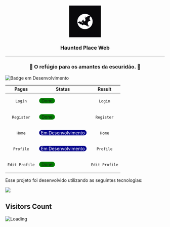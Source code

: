 <p align="center"><img align="center" width="100" src="https://github.com/vlopess/HauntedPlaceAPI/blob/main/src/main/resources/static/logohauntedPlace.jpeg?raw=true"/></p>
<h3 align="center">Haunted Place Web</h3>
<hr>

<h3 align="center">
    🦇 O refúgio para os amantes da escuridão. 🦇
</h3>

![Badge em Desenvolvimento](http://img.shields.io/static/v1?label=STATUS&message=DESENVOLVIMENTO&color=GREEN&style=for-the-badge)


|     Pages      |                                                Status                                                |     Result     |
|:--------------:|:----------------------------------------------------------------------------------------------------:|:--------------:|
|    `Login`     |                <p style="background:green; border-radius: 20px; width:50px;">Done<p>                 |    `Login`     |   
|   `Register`   |                <p style="background:green; border-radius: 20px; width:50px;">Done<p>                 |   `Register`   |
|     `Home`     | <p style="color: white; background:darkblue; border-radius: 20px;width:150px;">Em Desenvolvimento<p> |     `Home`     |
|   `Profile`    | <p style="color: white; background:darkblue; border-radius: 20px;width:150px;">Em Desenvolvimento<p> |   `Profile`    |
| `Edit Profile` |                <p style="background:green; border-radius: 20px; width:50px;">Done<p>                 | `Edit Profile` |




<p>Esse projeto foi desenvolvido utilizando as seguintes tecnologias:</p>

![](https://skillicons.dev/icons?i=angular,idea)


## Visitors Count



<img align="left" src = "https://profile-counter.glitch.me/Haunted-Place-Web/count.svg" alt ="Loading">
